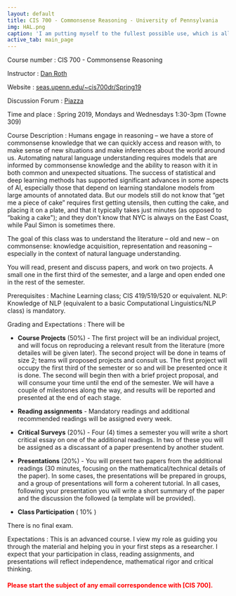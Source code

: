 ```yaml
---
layout: default
title: CIS 700 - Commonsense Reasoning - University of Pennsylvania
img: HAL.png
caption: 'I am putting myself to the fullest possible use, which is all I think that any conscious entity can ever hope to do'
active_tab: main_page
---
```

Course number
: CIS 700 - Commonsense Reasoning

Instructor
: [Dan Roth](http://www.cis.upenn.edu/~danroth/)

Website
: [seas.upenn.edu/~cis700dr/Spring19](https://seas.upenn.edu/~cis700dr/Spring19)

Discussion Forum
: [Piazza](https://piazza.com/class/jqwu2evpoa06mj)

Time and place
: Spring 2019, Mondays and Wednesdays 1:30-3pm (Towne 309)

<!--  -->

Course Description
: Humans engage in reasoning – we have a store of commonsense knowledge that we can quickly access and reason with, to make sense of new situations and make inferences about the world around us. Automating natural language understanding requires models that are informed by commonsense knowledge and the ability to reason with it in both common and unexpected situations. The success of statistical and deep learning methods has supported significant advances in some aspects of AI, especially those that depend on learning standalone models from large amounts of annotated data. But our models still do not know that “get me a piece of cake” requires first getting utensils, then cutting the cake, and placing it on a plate, and that it typically takes just minutes (as opposed to “baking a cake"); and they don't know that NYC is always on the East Coast, while Paul Simon is sometimes there.

The goal of this class was to understand the literature – old and new – on commonsense: knowledge acquisition, representation and reasoning – especially in the context of natural language understanding.

You will read, present and discuss papers, and work on two projects. A small one in the first third of the semester, and a large and open ended one in the rest of the semester.  

<!--  -->

Prerequisites
: Machine Learning class; CIS 419/519/520 or equivalent. NLP: Knowledge of NLP (equivalent to a basic Computational Linguistics/NLP class) is mandatory.

<!--  -->

Grading and Expectations
: There will be
* **Course Projects** (50%) - The first project will be an individual project, and will focus on reproducing a relevant result from the literature (more detailes will be given later). The second project will be done in teams of size 2; teams will proposed projects and consult us. The first project will occupy the first third of the semester or so and will be presented once it is done. The second will begin then with a brief project proposal, and will consume your time until the end of the semester. We will have a couple of milestones along  the way, and results will be reported and presented at the end of each stage.

* **Reading assignments** - Mandatory readings and additional recommended readings will be assigned every week.

* **Critical Surveys** (20%) - Four (4) times a semester you will write a short critical essay on one of the additional readings. In two of these you will be assigned as a discassant of a paper presentend by another student.

* **Presentations** (20%) - You will present two  papers from the additional readings (30 minutes, focusing on the mathematical/technical details of the paper). In some cases, the presentations will be prepared in groups, and a group of presentations will form a coherent tutorial. In all cases, following your presentation you will write a short summary of the paper and the discussion the followed (a template will be provided).

* **Class Participation** ( 10% )

There is no final exam.

<!--  -->

Expectations
: This is an advanced course. I view my role as guiding you through the material and helping you in your first steps as a researcher. I expect that your participation in class, reading assignments, and presentations will reflect independence, mathematical rigor and critical thinking.

#### <font color="red">Please start the subject of any email correspondence with [CIS 700].<font color="red">
